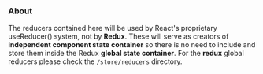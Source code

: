 ### About

The reducers contained here will be used by React's proprietary useReducer() system, not by **Redux**.
These will serve as creators of **independent component state container** so there is no need to include and store them inside the Redux **global state container**.
For the **redux** global reducers please check the `/store/reducers` directory.
